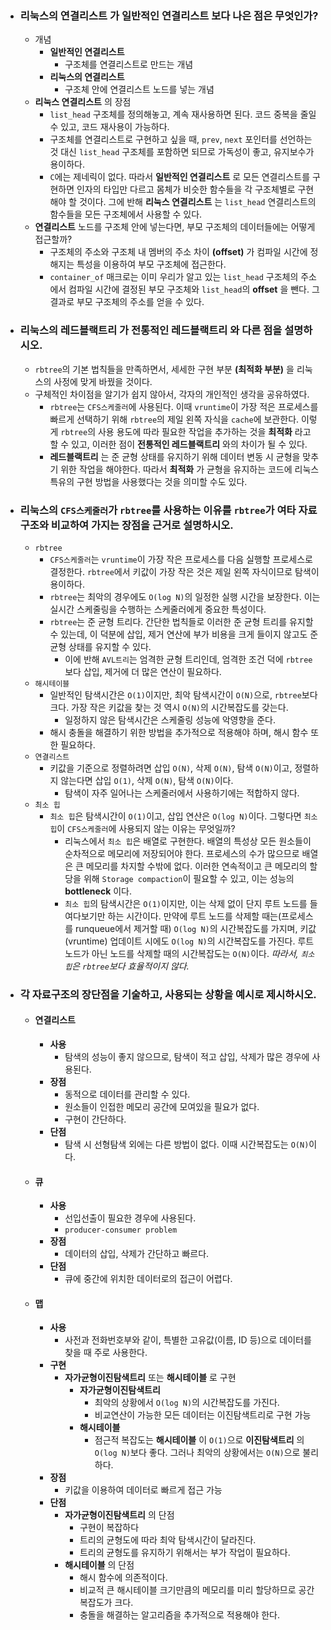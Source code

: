 - ### __리눅스의 연결리스트__ 가 __일반적인 연결리스트__ 보다 나은 점은 무엇인가?
    - 개념
        - __일반적인 연결리스트__ <br>
            - 구조체를 연결리스트로 만드는 개념
        - __리눅스의 연결리스트__ <br>
            - 구조체 안에 연결리스트 노드를 넣는 개념
    - __리눅스 연결리스트__ 의 장점
        - `list_head` 구조체를 정의해놓고, 계속 재사용하면 된다. 코드 중복을 줄일 수 있고, 코드 재사용이 가능하다.
        - 구조체를 연결리스트로 구현하고 싶을 때, `prev`, `next` 포인터를 선언하는 것 대신 `list_head` 구조체를 포함하면 되므로 가독성이 좋고, 유지보수가 용이하다.
        - `C`에는 제네릭이 없다. 따라서 __일반적인 연결리스트__ 로 모든 연결리스트를 구현하면 인자의 타입만 다르고 몸체가 비슷한 함수들을 각 구조체별로 구현해야 할 것이다. 그에 반해 __리눅스 연결리스트__ 는 `list_head` 연결리스트의 함수들을 모든 구조체에서 사용할 수 있다. 
    - __연결리스트__ 노드를 구조체 안에 넣는다면, 부모 구조체의 데이터들에는 어떻게 접근할까?
        - 구조체의 주소와 구조체 내 멤버의 주소 차이 __(offset)__ 가 컴파일 시간에 정해지는 특성을 이용하여 부모 구조체에 접근한다.
        - `container_of` 매크로는 이미 우리가 알고 있는 `list_head` 구조체의 주소에서 컴파일 시간에 결정된 부모 구조체와 `list_head`의 __offset__ 을 뺀다. 그 결과로 부모 구조체의 주소를 얻을 수 있다.

- ### 리눅스의 __레드블랙트리__ 가 __전통적인 레드블랙트리__ 와 다른 점을 설명하시오.
    - `rbtree`의 기본 법칙들을 만족하면서, 세세한 구현 부분 __(최적화 부분)__ 을 리눅스의 사정에 맞게 바꿨을 것이다.
    - 구체적인 차이점을 알기가 쉽지 않아서, 각자의 개인적인 생각을 공유하였다.
        - `rbtree`는 `CFS스케줄러`에 사용된다. 이때 `vruntime`이 가장 적은 프로세스를 빠르게 선택하기 위해 `rbtree`의 제일 왼쪽 자식을 `cache`에 보관한다. 이렇게 `rbtree`의 사용 용도에 따라 필요한 작업을 추가하는 것을 __최적화__ 라고 할 수 있고, 이러한 점이 __전통적인 레드블랙트리__ 와의 차이가 될 수 있다.
        - __레드블랙트리__ 는 준 균형 상태를 유지하기 위해 데이터 변동 시 균형을 맞추기 위한 작업을 해야한다. 따라서 __최적화__ 가 균형을 유지하는 코드에 리눅스 특유의 구현 방법을 사용했다는 것을 의미할 수도 있다.

- ### 리눅스의 `CFS스케줄러`가 `rbtree`를 사용하는 이유를 `rbtree`가 여타 자료구조와 비교하여 가지는 장점을 근거로 설명하시오.
    - `rbtree`
        - `CFS스케줄러`는 `vruntime`이 가장 작은 프로세스를 다음 실행할 프로세스로 결정한다. `rbtree`에서 키값이 가장 작은 것은 제일 왼쪽 자식이므로 탐색이 용이하다.
        - `rbtree`는 최악의 경우에도 `O(log N)`의 일정한 실행 시간을 보장한다. 이는 실시간 스케줄링을 수행하는 스케줄러에게 중요한 특성이다. 
        - `rbtree`는 준 균형 트리다. 간단한 법칙들로 이러한 준 균형 트리를 유지할 수 있는데, 이 덕분에 삽입, 제거 연산에 부가 비용을 크게 들이지 않고도 준 균형 상태를 유지할 수 있다.
            - 이에 반해 `AVL트리`는 엄격한 균형 트리인데, 엄격한 조건 덕에 `rbtree`보다 삽입, 제거에 더 많은 연산이 필요하다.
    - `해시테이블`
        - 일반적인 탐색시간은 `O(1)`이지만, 최악 탐색시간이 `O(N)`으로, `rbtree`보다 크다. 가장 작은 키값을 찾는 것 역시 `O(N)`의 시간복잡도를 갖는다.
            - 일정하지 않은 탐색시간은 스케줄링 성능에 악영향을 준다.
        - 해시 충돌을 해결하기 위한 방법을 추가적으로 적용해야 하며, 해시 함수 또한 필요하다.
    - `연결리스트`
        - 키값을 기준으로 정렬하려면 삽입 `O(N)`, 삭제 `O(N)`, 탐색 `O(N)`이고, 정렬하지 않는다면 삽입 `O(1)`, 삭제 `O(N)`, 탐색 `O(N)`이다.
            - 탐색이 자주 일어나는 스케줄러에서 사용하기에는 적합하지 않다.
    - `최소 힙`
        - `최소 힙`은 탐색시간이 `O(1)`이고, 삽입 연산은 `O(log N)`이다. 그렇다면 `최소 힙`이 `CFS스케줄러`에 사용되지 않는 이유는 무엇일까?
            - 리눅스에서 `최소 힙`은 배열로 구현한다. 배열의 특성상 모든 원소들이 순차적으로 메모리에 저장되어야 한다. 프로세스의 수가 많으므로 배열은 큰 메모리를 차지할 수밖에 없다. 이러한 연속적이고 큰 메모리의 할당을 위해 `Storage compaction`이 필요할 수 있고, 이는 성능의 __bottleneck__ 이다.
            - `최소 힙`의 탐색시간은 `O(1)`이지만, 이는 삭제 없이 단지 루트 노드를 들여다보기만 하는 시간이다. 만약에 루트 노드를 삭제할 때는(프로세스를 runqueue에서 제거할 때) `O(log N)`의 시간복잡도를 가지며, 키값(vruntime) 업데이트 시에도 `O(log N)`의 시간복잡도를 가진다. 루트 노드가 아닌 노드를 삭제할 때의 시간복잡도는 `O(N)`이다. *따라서, `최소 힙`은 `rbtree`보다 효율적이지 않다.*

- ### 각 자료구조의 장단점을 기술하고, 사용되는 상황을 예시로 제시하시오.
    - #### __연결리스트__
        - __사용__
            - 탐색의 성능이 좋지 않으므로, 탐색이 적고 삽입, 삭제가 많은 경우에 사용된다.
        - __장점__
            - 동적으로 데이터를 관리할 수 있다.
            - 원소들이 인접한 메모리 공간에 모여있을 필요가 없다.
            - 구현이 간단하다.
        - __단점__
            - 탐색 시 선형탐색 외에는 다른 방법이 없다. 이때 시간복잡도는 `O(N)`이다.
    - #### __큐__
        - __사용__
            - 선입선출이 필요한 경우에 사용된다.
            - `producer-consumer problem`
        - __장점__
            - 데이터의 삽입, 삭제가 간단하고 빠르다.
        - __단점__
            - 큐에 중간에 위치한 데이터로의 접근이 어렵다.
    - #### __맵__
        - __사용__
            - 사전과 전화번호부와 같이, 특별한 고유값(이름, ID 등)으로 데이터를 찾을 때 주로 사용한다.
        - __구현__
            - __자가균형이진탐색트리__ 또는 __해시테이블__ 로 구현
                - __자가균형이진탐색트리__
                    - 최악의 상황에서 `O(log N)`의 시간복잡도를 가진다.
                    - 비교연산이 가능한 모든 데이터는 이진탐색트리로 구현 가능
                - __해시테이블__
                    - 점근적 복잡도는 __해시테이블__ 이 `O(1)`으로 __이진탐색트리__ 의 `O(log N)`보다 좋다. 그러나 최악의 상황에서는 `O(N)`으로 불리하다.
        - __장점__
            - 키값을 이용하여 데이터로 빠르게 접근 가능
        - __단점__
            - __자가균형이진탐색트리__ 의 단점
                - 구현이 복잡하다
                - 트리의 균형도에 따라 최악 탐색시간이 달라진다.
                - 트리의 균형도를 유지하기 위해서는 부가 작업이 필요하다.
            - __해시테이블__ 의 단점
                - 해시 함수에 의존적이다.
                - 비교적 큰 해시테이블 크기만큼의 메모리를 미리 할당하므로 공간복잡도가 크다.
                - 충돌을 해결하는 알고리즘을 추가적으로 적용해야 한다.